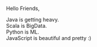 Hello Friends,

Java is getting heavy. <br/>
Scala is BigData. <br/>
Python is ML. <br/>
JavaScript is beautiful and pretty :) 
